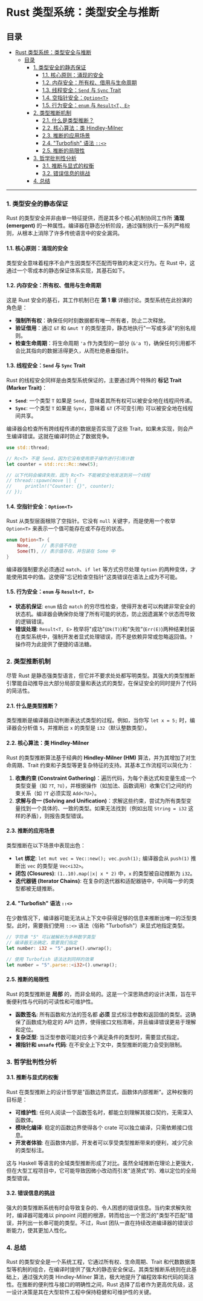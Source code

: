 ﻿# Rust 类型系统：类型安全与推断

## 目录

- [Rust 类型系统：类型安全与推断](#rust-类型系统类型安全与推断)
  - [目录](#目录)
    - [1. 类型安全的静态保证](#1-类型安全的静态保证)
      - [1.1. 核心原则：涌现的安全](#11-核心原则涌现的安全)
      - [1.2. 内存安全：所有权、借用与生命周期](#12-内存安全所有权借用与生命周期)
      - [1.3. 线程安全：`Send` 与 `Sync` Trait](#13-线程安全send-与-sync-trait)
      - [1.4. 空指针安全：`Option<T>`](#14-空指针安全optiont)
      - [1.5. 行为安全：`enum` 与 `Result<T, E>`](#15-行为安全enum-与-resultt-e)
    - [2. 类型推断机制](#2-类型推断机制)
      - [2.1. 什么是类型推断？](#21-什么是类型推断)
      - [2.2. 核心算法：类 Hindley-Milner](#22-核心算法类-hindley-milner)
      - [2.3. 推断的应用场景](#23-推断的应用场景)
      - [2.4. "Turbofish" 语法 `::<>`](#24-turbofish-语法-)
      - [2.5. 推断的局限性](#25-推断的局限性)
    - [3. 哲学批判性分析](#3-哲学批判性分析)
      - [3.1. 推断与显式的权衡](#31-推断与显式的权衡)
      - [3.2. 错误信息的挑战](#32-错误信息的挑战)
    - [4. 总结](#4-总结)

---

### 1. 类型安全的静态保证

Rust 的类型安全并非由单一特征提供，而是其多个核心机制协同工作所 **涌现 (emergent)** 的一种属性。编译器在静态分析阶段，通过强制执行一系列严格规则，从根本上消除了许多传统语言中的安全漏洞。

#### 1.1. 核心原则：涌现的安全

类型安全意味着程序不会产生因类型不匹配而导致的未定义行为。在 Rust 中，这通过一个零成本的静态保证体系实现，其基石如下。

#### 1.2. 内存安全：所有权、借用与生命周期

这是 Rust 安全的基石，其工作机制已在 **第 1 章** 详细讨论。类型系统在此扮演的角色是：

- **强制所有权**：确保任何时刻数据都有唯一所有者，防止二次释放。
- **验证借用**：通过 `&T` 和 `&mut T` 的类型差异，静态地执行"一写或多读"的别名规则。
- **检查生命周期**：将生命周期 `'a` 作为类型的一部分 (`&'a T`)，确保任何引用都不会比其指向的数据活得更久，从而杜绝悬垂指针。

#### 1.3. 线程安全：`Send` 与 `Sync` Trait

Rust 的线程安全同样是由类型系统保证的，主要通过两个特殊的 **标记 Trait (Marker Trait)**：

- **`Send`**: 一个类型 `T` 如果是 `Send`，意味着其所有权可以被安全地在线程间传递。
- **`Sync`**: 一个类型 `T` 如果是 `Sync`，意味着 `&T` (不可变引用) 可以被安全地在线程间共享。

编译器会检查所有跨线程传递的数据是否实现了这些 Trait，如果未实现，则会产生编译错误。这就在编译时防止了数据竞争。

```rust
use std::thread;

// Rc<T> 不是 Send，因为它没有使用原子操作进行引用计数
let counter = std::rc::Rc::new(5); 

// 以下代码会编译失败，因为 Rc<T> 不能被安全地发送到另一个线程
// thread::spawn(move || {
//     println!("Counter: {}", counter);
// });
```

#### 1.4. 空指针安全：`Option<T>`

Rust 从类型层面根除了空指针。它没有 `null` 关键字，而是使用一个枚举 `Option<T>` 来表示一个值可能存在或不存在的状态。

```rust
enum Option<T> {
    None,    // 表示值不存在
    Some(T), // 表示值存在，并包装在 Some 中
}
```

编译器强制要求必须通过 `match`、`if let` 等方式穷尽处理 `Option` 的两种变体，才能使用其中的值。这使得"忘记检查空指针"这类错误在语法上成为不可能。

#### 1.5. 行为安全：`enum` 与 `Result<T, E>`

- **状态机保证**: `enum` 结合 `match` 的穷尽性检查，使得开发者可以构建非常安全的状态机。编译器会确保你处理了所有可能的状态，防止因遗漏某个状态而导致的逻辑错误。
- **错误处理**: `Result<T, E>` 枚举将"成功"(`Ok(T)`)和"失败"(`Err(E)`)两种结果封装在类型系统中，强制开发者显式处理错误，而不是依赖异常或忽略返回值。`?` 操作符为此提供了便捷的语法糖。

### 2. 类型推断机制

尽管 Rust 是静态强类型语言，但它并不要求处处都写明类型。其强大的类型推断引擎能自动推导出大部分局部变量和表达式的类型，在保证安全的同时提升了代码的简洁性。

#### 2.1. 什么是类型推断？

类型推断是编译器自动判断表达式类型的过程。例如，当你写 `let x = 5;` 时，编译器会分析值 `5`，并推断出 `x` 的类型是 `i32`（默认整数类型）。

#### 2.2. 核心算法：类 Hindley-Milner

Rust 的类型推断算法基于经典的 **Hindley-Milner (HM)** 算法，并为其增加了对生命周期、Trait 约束和子类型等更复杂特征的支持。其基本工作流程可以简化为：

1. **收集约束 (Constraint Gathering)**：遍历代码，为每个表达式和变量生成一个类型变量（如 `?T`, `?U`），并根据操作（如加法、函数调用）收集它们之间的约束关系（如 `?T` 必须实现 `Add<?U>`）。
2. **求解与合一 (Solving and Unification)**：求解这些约束，尝试为所有类型变量找到一个具体的、一致的类型。如果无法找到（例如出现 `String = i32` 这样的矛盾），则报告类型错误。

#### 2.3. 推断的应用场景

类型推断在以下场景中表现出色：

- **`let` 绑定**: `let mut vec = Vec::new(); vec.push(1);` 编译器会从 `push(1)` 推断出 `vec` 的类型是 `Vec<i32>`。
- **闭包 (Closures)**: `(1..10).map(|x| x * 2)` 中，`x` 的类型被自动推断为 `i32`。
- **迭代器链 (Iterator Chains)**: 在复杂的迭代器和适配器链中，中间每一步的类型都被无缝推断。

#### 2.4. "Turbofish" 语法 `::<>`

在少数情况下，编译器可能无法从上下文中获得足够的信息来推断出唯一的泛型类型。此时，需要我们使用 `::<>` 语法（俗称 "Turbofish"）来显式地指定类型。

```rust
// 字符串 "5" 可以被解析为多种数字类型
// 编译器无法确定，需要我们指定
let number: i32 = "5".parse().unwrap(); 

// 使用 Turbofish 语法达到同样的效果
let number = "5".parse::<i32>().unwrap();
```

#### 2.5. 推断的局限性

Rust 的类型推断是 **局部** 的，而非全局的。这是一个深思熟虑的设计决策，旨在平衡便利性与代码的可读性和可维护性。

- **函数签名**: 所有函数和方法的签名都 **必须** 显式标注参数和返回值的类型。这确保了函数成为稳定的 API 边界，使得接口文档清晰，并且编译错误更易于理解和定位。
- **复杂泛型**: 当泛型参数可能对应多个满足条件的类型时，需要显式指定。
- **裸指针和 `unsafe` 代码**: 在不安全上下文中，类型推断的能力会受到限制。

### 3. 哲学批判性分析

#### 3.1. 推断与显式的权衡

Rust 在类型推断上的设计哲学是"函数边界显式，函数体内部推断"。这种权衡的目标是：

- **可维护性**: 任何人阅读一个函数签名时，都能立刻理解其接口契约，无需深入函数体。
- **模块化编译**: 稳定的函数边界使得各个 crate 可以独立编译，只需依赖接口信息。
- **开发者体验**: 在函数体内部，开发者可以享受类型推断带来的便利，减少冗余的类型标注。

这与 Haskell 等语言的全域类型推断形成了对比。虽然全域推断在理论上更强大，但在大型工程项目中，它可能导致因微小改动而引发"涟漪式"的、难以定位的全局类型错误。

#### 3.2. 错误信息的挑战

强大的类型推断系统有时会导致复杂的、令人困惑的错误信息。当约束求解失败时，编译器可能难以 pinpoint 问题的根源，转而给出一个宽泛的"类型不匹配"错误，并列出一长串可能的类型。不过，Rust 团队一直在持续改进编译器的错误诊断能力，使其更加人性化。

### 4. 总结

Rust 的类型安全是一个系统工程，它通过所有权、生命周期、Trait 和代数数据类型等机制的组合，在编译时提供了强大的静态安全保证。其类型推断系统则在此基础上，通过强大的类 Hindley-Milner 算法，极大地提升了编程效率和代码的简洁性。在推断的便利性与接口的明确性之间，Rust 选择了后者作为更高优先级，这一设计决策是其在大型软件工程中保持稳健和可维护性的关键。
